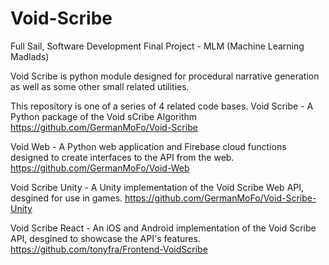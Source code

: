 # Void-Scribe
Full Sail, Software Development Final Project - MLM (Machine Learning Madlads)

Void Scribe is python module designed for procedural narrative generation as well as some other small related utilities.

This repository is one of a series of 4 related code bases.
Void Scribe - A Python package of the Void sCribe Algorithm
https://github.com/GermanMoFo/Void-Scribe

Void Web - A Python web application and Firebase cloud functions designed to create interfaces to the API from the web.
https://github.com/GermanMoFo/Void-Web

Void Scribe Unity - A Unity implementation of the Void Scribe Web API, desgined for use in games.
https://github.com/GermanMoFo/Void-Scribe-Unity

Void Scribe React - An iOS and Android implementation of the Void Scribe API, desgined to showcase the API's features.
https://github.com/tonyfra/Frontend-VoidScribe


